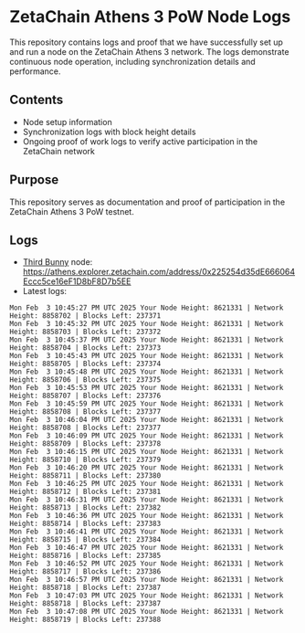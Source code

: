 # ZetaChain Athens 3 PoW Node Logs
This repository contains logs and proof that we have successfully set up and run a node on the ZetaChain Athens 3 network. The logs demonstrate continuous node operation, including synchronization details and performance.

## Contents
- Node setup information
- Synchronization logs with block height details
- Ongoing proof of work logs to verify active participation in the ZetaChain network

## Purpose
This repository serves as documentation and proof of participation in the ZetaChain Athens 3 PoW testnet.

## Logs

- [Third Bunny](https://thirdbunny.xyz/) node: https://athens.explorer.zetachain.com/address/0x225254d35dE666064Eccc5ce16eF1D8bF8D7b5EE
- Latest logs:
```
Mon Feb  3 10:45:27 PM UTC 2025 Your Node Height: 8621331 | Network Height: 8858702 | Blocks Left: 237371
Mon Feb  3 10:45:32 PM UTC 2025 Your Node Height: 8621331 | Network Height: 8858703 | Blocks Left: 237372
Mon Feb  3 10:45:37 PM UTC 2025 Your Node Height: 8621331 | Network Height: 8858704 | Blocks Left: 237373
Mon Feb  3 10:45:43 PM UTC 2025 Your Node Height: 8621331 | Network Height: 8858705 | Blocks Left: 237374
Mon Feb  3 10:45:48 PM UTC 2025 Your Node Height: 8621331 | Network Height: 8858706 | Blocks Left: 237375
Mon Feb  3 10:45:53 PM UTC 2025 Your Node Height: 8621331 | Network Height: 8858707 | Blocks Left: 237376
Mon Feb  3 10:45:59 PM UTC 2025 Your Node Height: 8621331 | Network Height: 8858708 | Blocks Left: 237377
Mon Feb  3 10:46:04 PM UTC 2025 Your Node Height: 8621331 | Network Height: 8858708 | Blocks Left: 237377
Mon Feb  3 10:46:09 PM UTC 2025 Your Node Height: 8621331 | Network Height: 8858709 | Blocks Left: 237378
Mon Feb  3 10:46:15 PM UTC 2025 Your Node Height: 8621331 | Network Height: 8858710 | Blocks Left: 237379
Mon Feb  3 10:46:20 PM UTC 2025 Your Node Height: 8621331 | Network Height: 8858711 | Blocks Left: 237380
Mon Feb  3 10:46:25 PM UTC 2025 Your Node Height: 8621331 | Network Height: 8858712 | Blocks Left: 237381
Mon Feb  3 10:46:31 PM UTC 2025 Your Node Height: 8621331 | Network Height: 8858713 | Blocks Left: 237382
Mon Feb  3 10:46:36 PM UTC 2025 Your Node Height: 8621331 | Network Height: 8858714 | Blocks Left: 237383
Mon Feb  3 10:46:41 PM UTC 2025 Your Node Height: 8621331 | Network Height: 8858715 | Blocks Left: 237384
Mon Feb  3 10:46:47 PM UTC 2025 Your Node Height: 8621331 | Network Height: 8858716 | Blocks Left: 237385
Mon Feb  3 10:46:52 PM UTC 2025 Your Node Height: 8621331 | Network Height: 8858717 | Blocks Left: 237386
Mon Feb  3 10:46:57 PM UTC 2025 Your Node Height: 8621331 | Network Height: 8858718 | Blocks Left: 237387
Mon Feb  3 10:47:03 PM UTC 2025 Your Node Height: 8621331 | Network Height: 8858718 | Blocks Left: 237387
Mon Feb  3 10:47:08 PM UTC 2025 Your Node Height: 8621331 | Network Height: 8858719 | Blocks Left: 237388
```

